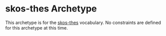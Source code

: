 # skos-thes Archetype

This archetype is for the [skos-thes](https://www.niso.org/schemas/iso25964) vocabulary. No constraints
are defined for this archetype at this time.
